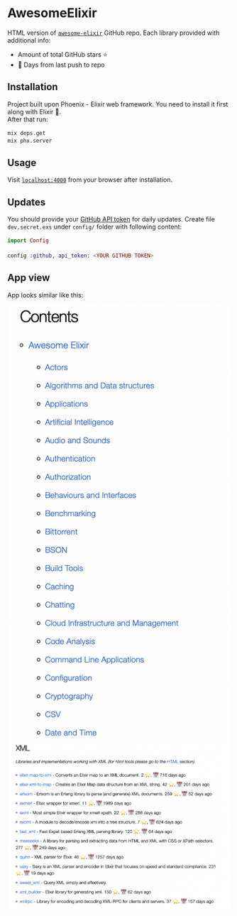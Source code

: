 # AwesomeElixir

HTML version of [`awesome-elixir`](https://github.com/h4cc/awesome-elixir)
GitHub repo. Each library provided with additional info:

- Amount of total GitHub stars ⭐
- 📅 Days from last push to repo

## Installation

Project built upon Phoenix - Elixir web framework.
You need to install it first along with Elixir 🙂.<br>
After that run:

```sh
mix deps.get
mix phx.server
```

## Usage

Visit [`localhost:4000`](http://localhost:4000) from your browser after installation.

## Updates

You should provide your [GitHub API token](https://docs.github.com/en/authentication/keeping-your-account-and-data-secure/creating-a-personal-access-token) for daily updates.
Create file `dev.secret.exs` under `config/` folder with following content:

```elixir
import Config

config :github, api_token: <YOUR GITHUB TOKEN>
```

## App view

App looks similar like this:

<div>
  <img alt="navigation" src="./doc/screen_2.png">
</div>

<div>
  <img alt="links" src="./doc/screen_1.png">
</div>


